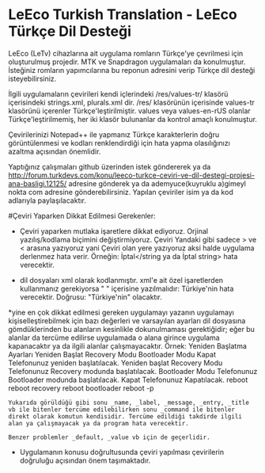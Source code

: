 # LeEco Turkish Translation - LeEco Türkçe Dil Desteği
LeEco (LeTv) cihazlarına ait uygulama romların Türkçe'ye çevrilmesi için oluşturulmuş projedir. MTK ve Snapdragon uygulamaları da konulmuştur. İsteğiniz romların yapımcılarına bu reponun adresini verip Türkçe dil desteği isteyebilirsiniz.

İlgili uygulamaların çevirileri kendi içlerindeki /res/values-tr/ klasörü içerisindeki strings.xml, plurals.xml dir. /res/ klasörünün içerisinde values-tr klasörünü içerenler Türkçe'leştirilmiştir. values veya values-en-rUS olanlar Türkçe'leştirilmemiş, her iki klasör bulunanlar da kontrol amaçlı konulmuştur.

Çevirilerinizi Notepad++ ile yapmanız Türkçe karakterlerin doğru görüntülenmesi ve kodları renklendirdiği için hata yapma olasılığınızı azaltma açısından önemlidir.

Yaptığınız çalışmaları github üzerinden istek göndererek ya da http://forum.turkdevs.com/konu/leeco-turkce-ceviri-ve-dil-destegi-projesi-ana-basligi.12125/ adresine gönderek ya da ademyuce(kuyruklu a)gimeyl nokta com adresine gönderebilirsiniz. Yapılan çeviriler isim ya da kod adlarıyla paylaşılacaktır.


#Çeviri Yaparken Dikkat Edilmesi Gerekenler:

* Çeviri yaparken mutlaka işaretlere dikkat ediyoruz. Orjinal yazılış/kodlama biçimini değiştirmiyoruz.
<string name="example">Çeviri</string> Yandaki gibi sadece > ve < arasına yazıyoruz yani Çeviri olan yere yazıyoruz aksi halde uygulama derlenmez hata verir. Örneğin: <string name="cancel">İptal</string ya da <string name="cancel">İptal string> hata verecektir.

* dil dosyaları xml olarak kodlanmıştır. xml'e ait özel işaretlerden kullanmanız gerekiyorsa " " içerisine yazılmalıdır:
<string name="example">Türkiye'nin</string> hata verecektir. Doğrusu: <string name="example">"Türkiye'nin"</string> olacaktır.

*yine en çok dikkat edilmesi gereken uygulamayı yazanın uygulamayı kişiselleştirebilmek için bazı değerleri ve varsayılan ayarları dil dosyasına gömdüklerinden bu alanların kesinlikle dokunulmaması gerektiğidir; eğer bu alanlar da tercüme edilirse uygulamada o alana girince uygulama kapanacaktır ya da ilgili alanlar çalışmayacaktır. Örnek:
    <string name="app_name">Yeniden Başlatma Ayarları</string>
    <string name="reboot_label">Yeniden Başlat</string>
    <string name="reboot_recovery_label">Recovery Modu</string>
    <string name="reboot_bootloader_label">Bootloader Modu</string>
    <string name="shutdown_label">Kapat</string>
    <string name="reboot_dialog_message">Telefonunuz yeniden başlatılacak.</string>
    <string name="reboot_dialog_title">Yeniden başlat</string>
    <string name="reboot_recovery_dialog_title">Recovery Modu</string>
    <string name="reboot_recovery_dialog_message">Telefonunuz Recovery modunda başlatılacak.</string>
    <string name="reboot_bootloader_dialog_title">Bootloader Modu</string>
    <string name="reboot_bootloader_dialog_message">Telefonunuz Bootloader modunda başlatılacak.</string>
    <string name="shutdown_dialog_title">Kapat</string>
    <string name="shutdown_dialog_message">Telefonunuz Kapatılacak.</string>
    <string name="reboot_command">reboot</string>
    <string name="reboot_recovery_command">reboot recovery</string>
    <string name="reboot_bootloader_command">reboot bootloader</string>
    <string name="shutdown_command">reboot -p</string>
    
    Yukarıda görüldüğü gibi sonu _name, _label, _message, _entry, _title vb ile bitenler tercüme edilebilirken sonu _command ile bitenler direkt olarak komutun kendisidir. Tercüme edildiği takdirde ilgili alan ya çalışmayacak ya da program hata verecektir.
    
    Benzer problemler _default, _value vb için de geçerlidir.
    
* Uygulamanın konusu doğrultusunda çeviri yapılması çevirilerin doğruluğu açısından önem taşımaktadır.
